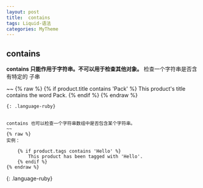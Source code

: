 ```yaml
---
layout: post
title:  contains
tags: Liquid-语法
categories: MyTheme
---
```



## contains
**contains 只能作用于字符串。不可以用于检查其他对象。**
检查一个字符串是否含有特定的 子串

~~
{% raw %}
 {% if product.title contains 'Pack' %}
        This product's title contains the word Pack.
    {% endif %}
{% endraw %}
~~~
{: .language-ruby}


contains 也可以检查一个字符串数组中是否包含某个字符串。
~~
{% raw %}
实例：

    {% if product.tags contains 'Hello' %}
        This product has been tagged with 'Hello'.
    {% endif %}
{% endraw %}
~~~
{: .language-ruby}

